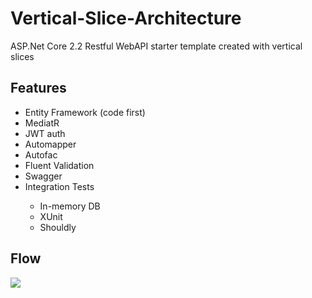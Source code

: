# Vertical-Slice-Architecture
ASP.Net Core 2.2 Restful WebAPI starter template created with vertical slices
<div>
        <h2>Features</h2>
        <ul>
            <li>Entity Framework (code first)</li>               
            <li>MediatR</li>
            <li>JWT auth</li>
            <li>Automapper</li>
            <li>Autofac</li>
            <li>Fluent Validation</li>
            <li>Swagger</li>
            <li>Integration Tests</li>
          <ul>
            <li>In-memory DB</li>
            <li>XUnit</li>
            <li>Shouldly</li>
          </ul>
        </ul>        
</div>   
 <div>
         <h2>Flow</h2>
<img src="https://i.ibb.co/DzQbYpc/vsa.png">
 </div>
